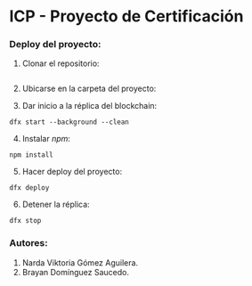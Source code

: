 # ICP - Proyecto de Certificación

### Deploy del proyecto:

1. Clonar el repositorio:
```

```

2. Ubicarse en la carpeta del proyecto:

3. Dar inicio a la réplica del blockchain:
```
dfx start --background --clean
```

4. Instalar *npm*:
```
npm install
```

5. Hacer deploy del proyecto:
```
dfx deploy
```

6. Detener la réplica:
```
dfx stop
```
   




### Autores:
1. Narda Viktoria Gómez Aguilera.
2. Brayan Domínguez Saucedo.
